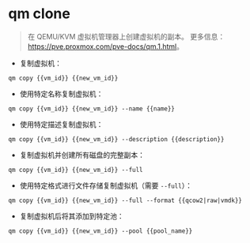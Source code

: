# qm clone

> 在 QEMU/KVM 虚拟机管理器上创建虚拟机的副本。
> 更多信息：<https://pve.proxmox.com/pve-docs/qm.1.html>。

- 复制虚拟机：

`qm copy {{vm_id}} {{new_vm_id}}`

- 使用特定名称复制虚拟机：

`qm copy {{vm_id}} {{new_vm_id}} --name {{name}}`

- 使用特定描述复制虚拟机：

`qm copy {{vm_id}} {{new_vm_id}} --description {{description}}`

- 复制虚拟机并创建所有磁盘的完整副本：

`qm copy {{vm_id}} {{new_vm_id}} --full`

- 使用特定格式进行文件存储复制虚拟机（需要 `--full`）：

`qm copy {{vm_id}} {{new_vm_id}} --full --format {{qcow2|raw|vmdk}}`

- 复制虚拟机后将其添加到特定池：

`qm copy {{vm_id}} {{new_vm_id}} --pool {{pool_name}}`